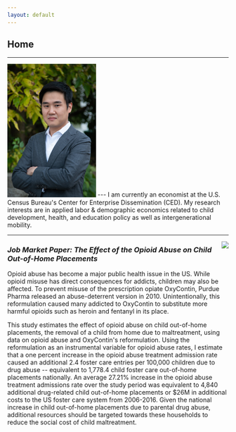 ```yaml
---
layout: default
---
```


## Home
---

<img style="float: center;" width="40%" height="40%" src="images/IMG-3356.JPG">
---
I am currently an economist at the U.S. Census Bureau's Center for Enterprise Dissemination (CED). My research interests are in applied labor & demographic economics related to child development, health, and education policy as well as intergenerational mobility.

---

<img style="float: right;" src="https://images.squarespace-cdn.com/content/v1/567b7000dc5cb40b6b4ba08b/1467518460740-J1KB1GMR2J6LSTN27CB3/image-asset.png?format=500w">

### _*Job Market Paper: The Effect of the Opioid Abuse on Child Out-of-Home Placements*_ 

Opioid abuse has become a major public health issue in the US. While opioid misuse has direct consequences for addicts, children may also be affected. To prevent misuse of the prescription opiate OxyContin, Purdue Pharma released an abuse-deterrent version in 2010. Unintentionally, this reformulation caused many addicted to OxyContin to substitute more harmful opioids such as heroin and fentanyl in its place.

This study estimates the effect of opioid abuse on child out-of-home placements, the removal of a child from home due to maltreatment, using data on opioid abuse and OxyContin's reformulation. Using the reformulation as an instrumental variable for opioid abuse rates, I estimate that a one percent increase in the opioid abuse treatment admission rate caused an additional 2.4 foster care entries per 100,000 children due to drug abuse -- equivalent to 1,778.4 child foster care out-of-home placements nationally. An average 27.21% increase in the opioid abuse treatment admissions rate over the study period was equivalent to 4,840 additional drug-related child out-of-home placements or $26M in additional costs to the US foster care system from 2006-2016. Given the national increase in child out-of-home placements due to parental drug abuse, additional resources should be targeted towards these households to reduce the social cost of child maltreatment.

